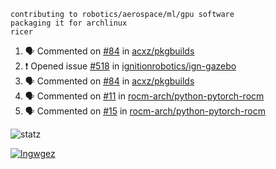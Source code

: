 ```
contributing to robotics/aerospace/ml/gpu software
packaging it for archlinux
ricer
```

<!--START_SECTION:activity-->
1. 🗣 Commented on [#84](https://github.com/acxz/pkgbuilds/issues/84) in [acxz/pkgbuilds](https://github.com/acxz/pkgbuilds)
2. ❗️ Opened issue [#518](https://github.com/ignitionrobotics/ign-gazebo/issues/518) in [ignitionrobotics/ign-gazebo](https://github.com/ignitionrobotics/ign-gazebo)
3. 🗣 Commented on [#84](https://github.com/acxz/pkgbuilds/issues/84) in [acxz/pkgbuilds](https://github.com/acxz/pkgbuilds)
4. 🗣 Commented on [#11](https://github.com/rocm-arch/python-pytorch-rocm/issues/11) in [rocm-arch/python-pytorch-rocm](https://github.com/rocm-arch/python-pytorch-rocm)
5. 🗣 Commented on [#15](https://github.com/rocm-arch/python-pytorch-rocm/issues/15) in [rocm-arch/python-pytorch-rocm](https://github.com/rocm-arch/python-pytorch-rocm)
<!--END_SECTION:activity-->


![statz](https://github-readme-stats.vercel.app/api?username=acxz&include_all_commits=true&show_icons=true)

[![lngwgez](https://github-readme-stats.vercel.app/api/top-langs/?username=acxz&layout=compact)](https://github.com/acxz/github-readme-stats)


<!--
**acxz/acxz** is a ✨ _special_ ✨ repository because its `README.md` (this file) appears on your GitHub profile.

Here are some ideas to get you started:

- 🔭 I’m currently working on ...
- 🌱 I’m currently learning ...
- 👯 I’m looking to collaborate on ...
- 🤔 I’m looking for help with ...
- 💬 Ask me about ...
- 📫 How to reach me: ...
- 😄 Pronouns: ...
- ⚡ Fun fact: ...
-->
